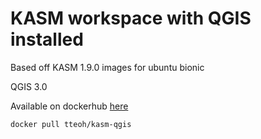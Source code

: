 # KASM workspace with QGIS installed

Based off KASM 1.9.0 images for ubuntu bionic

QGIS 3.0

Available on dockerhub [here](https://hub.docker.com/r/tteoh/kasm-qgis)

```
docker pull tteoh/kasm-qgis
```
